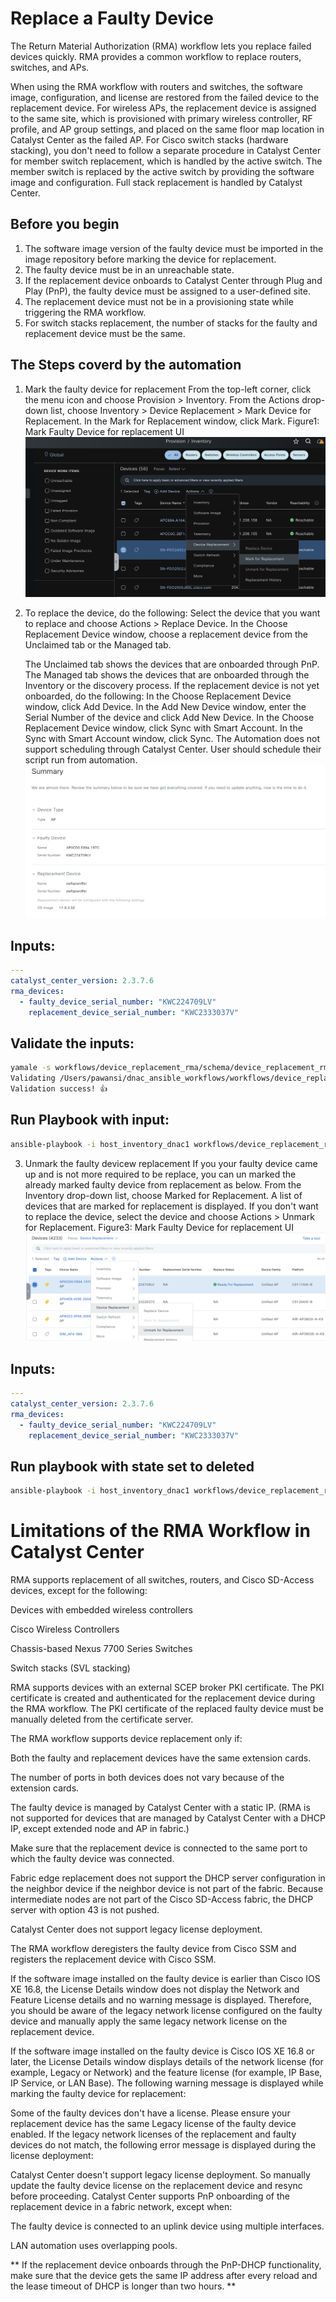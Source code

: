 
# Replace a Faulty Device
The Return Material Authorization (RMA) workflow lets you replace failed devices quickly. RMA provides a common workflow to replace routers, switches, and APs.

When using the RMA workflow with routers and switches, the software image, configuration, and license are restored from the failed device to the replacement device. For wireless APs, the replacement device is assigned to the same site, which is provisioned with primary wireless controller, RF profile, and AP group settings, and placed on the same floor map location in Catalyst Center as the failed AP. For Cisco switch stacks (hardware stacking), you don't need to follow a separate procedure in Catalyst Center for member switch replacement, which is handled by the active switch. The member switch is replaced by the active switch by providing the software image and configuration. Full stack replacement is handled by Catalyst Center.


##  Before you begin
1. The software image version of the faulty device must be imported in the image repository before marking the device for replacement.
2. The faulty device must be in an unreachable state.
3. If the replacement device onboards to Catalyst Center through Plug and Play (PnP), the faulty device must be assigned to a user-defined site.
4. The replacement device must not be in a provisioning state while triggering the RMA workflow.
5. For switch stacks replacement, the number of stacks for the faulty and replacement device must be the same.

## The Steps coverd by the automation
1. Mark the faulty device for replacement
    From the top-left corner, click the menu icon and choose Provision > Inventory.
    From the Actions drop-down list, choose Inventory > Device Replacement > Mark Device for Replacement.
    In the Mark for Replacement window, click Mark.
    Figure1: Mark Faulty Device for replacement UI
    ![Alt text](./images/mark_device_replacement.png)

2. To replace the device, do the following:
    Select the device that you want to replace and choose Actions > Replace Device.
    In the Choose Replacement Device window, choose a replacement device from the Unclaimed tab or the Managed tab.

    The Unclaimed tab shows the devices that are onboarded through PnP. The Managed tab shows the devices that are onboarded through the Inventory or the discovery process.
    If the replacement device is not yet onboarded, do the following:
    In the Choose Replacement Device window, click Add Device.
    In the Add New Device window, enter the Serial Number of the device and click Add New Device.
    In the Choose Replacement Device window, click Sync with Smart Account.
    In the Sync with Smart Account window, click Sync.
    The Automation does not support scheduling through Catalyst Center. 
    User should schedule their script run from automation.
    ![Alt text](./images/replacement.png)

## Inputs:
```yaml
---
catalyst_center_version: 2.3.7.6
rma_devices: 
  - faulty_device_serial_number: "KWC224709LV"
    replacement_device_serial_number: "KWC2333037V"
```

## Validate the inputs:
```bash
yamale -s workflows/device_replacement_rma/schema/device_replacement_rma_schema.yml workflows/device_replacement_rma/vars/device_replacement_rma_input.yml
Validating /Users/pawansi/dnac_ansible_workflows/workflows/device_replacement_rma/vars/device_replacement_rma_input.yml...
Validation success! 👍
```
## Run Playbook with input:

```bash
ansible-playbook -i host_inventory_dnac1 workflows/device_replacement_rma/playbook/device_replacement_rma_playbook.yml --e VARS_FILE_PATH=../vars/device_replacement_rma_input.yml  -vvv
```

3. Unmark the faulty devicew replacement
    If you your faulty device came up and is not more required to be replace, you can un marked the already marked faulty device from replacement as below. 
    From the Inventory drop-down list, choose Marked for Replacement.
    A list of devices that are marked for replacement is displayed.
    If you don't want to replace the device, select the device and choose Actions > Unmark for Replacement.
    Figure3: Mark Faulty Device for replacement UI
    ![Alt text](./images/unmark_faulty_device.png)

## Inputs:
```yaml
---
catalyst_center_version: 2.3.7.6
rma_devices: 
  - faulty_device_serial_number: "KWC224709LV"
    replacement_device_serial_number: "KWC2333037V"
```

## Run playbook with state set to deleted
```bash
ansible-playbook -i host_inventory_dnac1 workflows/device_replacement_rma/playbook/delete_device_replacement_rma_playbook.yml --e VARS_FILE_PATH=../vars/device_replacement_rma_input.yml  -vvv
```


# Limitations of the RMA Workflow in Catalyst Center
RMA supports replacement of all switches, routers, and Cisco SD-Access devices, except for the following:

Devices with embedded wireless controllers

Cisco Wireless Controllers

Chassis-based Nexus 7700 Series Switches

Switch stacks (SVL stacking)

RMA supports devices with an external SCEP broker PKI certificate. The PKI certificate is created and authenticated for the replacement device during the RMA workflow. The PKI certificate of the replaced faulty device must be manually deleted from the certificate server.

The RMA workflow supports device replacement only if:

Both the faulty and replacement devices have the same extension cards.

The number of ports in both devices does not vary because of the extension cards.

The faulty device is managed by Catalyst Center with a static IP. (RMA is not supported for devices that are managed by Catalyst Center with a DHCP IP, except extended node and AP in fabric.)

Make sure that the replacement device is connected to the same port to which the faulty device was connected.

Fabric edge replacement does not support the DHCP server configuration in the neighbor device if the neighbor device is not part of the fabric. Because intermediate nodes are not part of the Cisco SD-Access fabric, the DHCP server with option 43 is not pushed.

Catalyst Center does not support legacy license deployment.

The RMA workflow deregisters the faulty device from Cisco SSM and registers the replacement device with Cisco SSM.

If the software image installed on the faulty device is earlier than Cisco IOS XE 16.8, the License Details window does not display the Network and Feature License details and no warning message is displayed. Therefore, you should be aware of the legacy network license configured on the faulty device and manually apply the same legacy network license on the replacement device.

If the software image installed on the faulty device is Cisco IOS XE 16.8 or later, the License Details window displays details of the network license (for example, Legacy or Network) and the feature license (for example, IP Base, IP Service, or LAN Base). The following warning message is displayed while marking the faulty device for replacement:

Some of the faulty devices don't have a license. Please ensure your replacement device has the same Legacy license of the faulty device enabled.
If the legacy network licenses of the replacement and faulty devices do not match, the following error message is displayed during the license deployment:

Catalyst Center doesn't support legacy license deployment. So manually update the faulty device license on the replacement device and resync before proceeding.
Catalyst Center supports PnP onboarding of the replacement device in a fabric network, except when:

The faulty device is connected to an uplink device using multiple interfaces.

LAN automation uses overlapping pools.

** If the replacement device onboards through the PnP-DHCP functionality, make sure that the device gets the same IP address after every reload and the lease timeout of DHCP is longer than two hours. **


